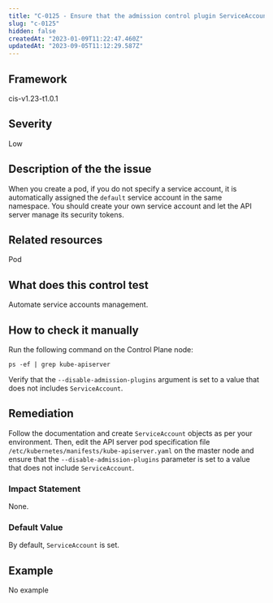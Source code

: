 ```yaml
---
title: "C-0125 - Ensure that the admission control plugin ServiceAccount is set"
slug: "c-0125"
hidden: false
createdAt: "2023-01-09T11:22:47.460Z"
updatedAt: "2023-09-05T11:12:29.587Z"
---
```

## Framework
cis-v1.23-t1.0.1
## Severity
Low
## Description of the the issue
When you create a pod, if you do not specify a service account, it is automatically assigned the `default` service account in the same namespace. You should create your own service account and let the API server manage its security tokens.
## Related resources
Pod
## What does this control test
Automate service accounts management.
## How to check it manually
Run the following command on the Control Plane node:

 
```
ps -ef | grep kube-apiserver

```
 Verify that the `--disable-admission-plugins` argument is set to a value that does not includes `ServiceAccount`.
## Remediation
Follow the documentation and create `ServiceAccount` objects as per your environment. Then, edit the API server pod specification file `/etc/kubernetes/manifests/kube-apiserver.yaml` on the master node and ensure that the `--disable-admission-plugins` parameter is set to a value that does not include `ServiceAccount`.
### Impact Statement
None.
### Default Value
By default, `ServiceAccount` is set.
## Example
No example